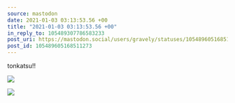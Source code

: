 ```yaml
---
source: mastodon
date: 2021-01-03 03:13:53.56 +00
title: "2021-01-03 03:13:53.56 +00"
in_reply_to: 105489307786583233
post_uri: https://mastodon.social/users/gravely/statuses/105489605168511273
post_id: 105489605168511273
---
```

tonkatsu!!


![](/images/105489605027677448.jpg)

![](/images/105489605136593727.jpg)

